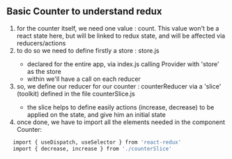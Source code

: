 <h2>Basic Counter to understand redux</h2>

<ol>
  <li>for the counter itself, we need one value : count. This value won't be a react state here, but will be linked to redux state, and will be affected via reducers/actions</li>
  <li>to do so we need to define firstly a store : store.js</li>
    <ul>
      <li>declared for the entire app, via index.js calling Provider with 'store' as the store</li>
      <li>within we'll have a call on each reducer</li>
    </ul>
  <li>so, we define our reducer for our counter : counterReducer via a 'slice' (toolkit) defined in the file counterSlice.js</li>
    <ul>
      <li>the slice helps to define easily actions (increase, decrease) to be applied on the state, and give him an initial state</li>
    </ul>
  <li>once done, we have to import all the elements needed in the component Counter:</li>
</ol>

```bash
  import { useDispatch, useSelector } from 'react-redux'
  import { decrease, increase } from './counterSlice'
```
